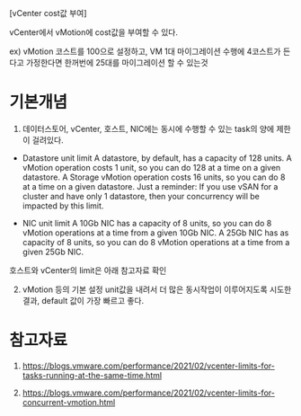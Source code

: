 [vCenter cost값 부여]

vCenter에서 vMotion에 cost값을 부여할 수 있다.

ex) vMotion 코스트를 100으로 설정하고, VM 1대 마이그레이션 수행에 4코스트가 든다고 가정한다면 한꺼번에 25대를 마이그레이션 할 수 있는것


# 기본개념

1. 데이터스토어, vCenter, 호스트, NIC에는 동시에 수행할 수 있는 task의 양에 제한이 걸려있다.

- Datastore unit limit
A datastore, by default, has a capacity of 128 units.
A vMotion operation costs 1 unit, so you can do 128 at a time on a given datastore.
A Storage vMotion operation costs 16 units, so you can do 8 at a time on a given datastore. Just a reminder: If you use vSAN for a cluster and have only 1 datastore, then your concurrency will be impacted by this limit.

- NIC unit limit
A 10Gb NIC has a capacity of 8 units, so you can do 8 vMotion operations at a time from a given 10Gb NIC.
A 25Gb NIC has as capacity of 8 units, so you can do 8 vMotion operations at a time from a given 25Gb NIC.

호스트와 vCenter의 limit은 아래 참고자료 확인

2. vMotion 등의 기본 설정 unit값을 내려서 더 많은 동시작업이 이루어지도록 시도한 결과, default 값이 가장 빠르고 좋다.


# 참고자료

1. https://blogs.vmware.com/performance/2021/02/vcenter-limits-for-tasks-running-at-the-same-time.html

2. https://blogs.vmware.com/performance/2021/02/vcenter-limits-for-concurrent-vmotion.html
